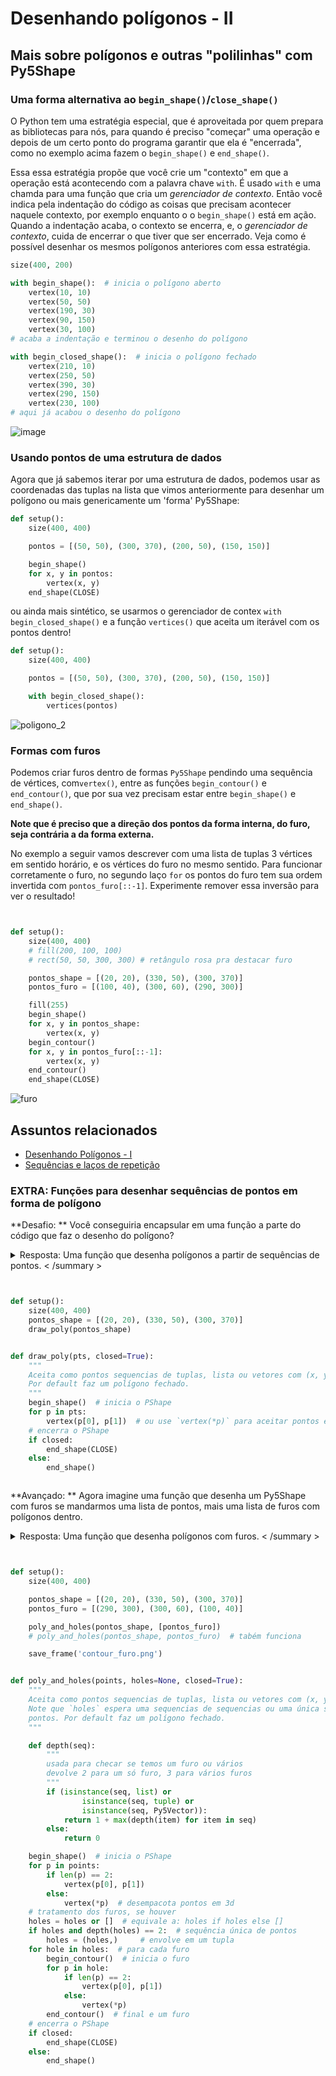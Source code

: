 # Desenhando polígonos - II

## Mais sobre polígonos e outras "polilinhas" com Py5Shape

### Uma forma alternativa ao `begin_shape()`/`close_shape()`

O Python tem uma estratégia especial, que é aproveitada por quem prepara as bibliotecas para nós, para quando é preciso "começar" uma operação e depois de um certo ponto do programa garantir que ela é "encerrada", como no exemplo acima fazem o `begin_shape()` e `end_shape()`. 

Essa essa estratégia propõe que você crie um "contexto" em que a operação está acontecendo com a palavra chave `with`. É usado `with` e uma chamda para uma função que cria um *gerenciador de contexto*. Então você indica pela indentação do código as coisas que precisam acontecer naquele contexto, por exemplo enquanto o o `begin_shape()` está em ação. Quando a indentação acaba, o contexto se encerra, e, o *gerenciador de contexto*, cuida de encerrar o que tiver que ser encerrado. Veja como é possível desenhar os mesmos polígonos anteriores com essa estratégia.

```python
size(400, 200)

with begin_shape():  # inicia o polígono aberto
    vertex(10, 10)
    vertex(50, 50)
    vertex(190, 30)
    vertex(90, 150)
    vertex(30, 100)
# acaba a indentação e terminou o desenho do polígono

with begin_closed_shape():  # inicia o polígono fechado
    vertex(210, 10)
    vertex(250, 50)
    vertex(390, 30)
    vertex(290, 150)
    vertex(230, 100)
# aqui já acabou o desenho do polígono
```

![image](https://user-images.githubusercontent.com/3694604/189493248-0bb81ba8-955a-43d8-8ba2-a077bda4c6f6.png)


### Usando pontos de uma estrutura de dados

Agora que já sabemos iterar por uma estrutura de dados, podemos usar as coordenadas das tuplas na lista que vimos anteriormente para desenhar um polígono ou mais genericamente um 'forma' Py5Shape:

```python
def setup():
    size(400, 400)

    pontos = [(50, 50), (300, 370), (200, 50), (150, 150)]

    begin_shape()
    for x, y in pontos:
        vertex(x, y)
    end_shape(CLOSE)
```

ou ainda mais sintético, se usarmos o gerenciador de contex `with begin_closed_shape()` e a função `vertices()` que aceita um iterável com os pontos dentro!

```python
def setup():
    size(400, 400)

    pontos = [(50, 50), (300, 370), (200, 50), (150, 150)]

    with begin_closed_shape():
        vertices(pontos)
```


![poligono_2](assets/poligono_2.png)

### Formas com furos

Podemos criar furos dentro de formas `Py5Shape` pendindo uma sequência de vértices, com`vertex()`, entre as funções `begin_contour()` e `end_contour()`, que por sua vez precisam estar entre `begin_shape()` e `end_shape()`.

**Note que é preciso que a direção dos pontos da forma interna, do furo, seja contrária a da forma externa.**

No exemplo a seguir vamos descrever com uma lista de tuplas 3 vértices em sentido horário, e os vértices do furo no mesmo sentido. Para funcionar corretamente o furo, no segundo laço `for` os pontos do furo tem sua ordem invertida com `pontos_furo[::-1]`. Experimente remover essa inversão para ver o resultado!

```python


def setup():
    size(400, 400)
    # fill(200, 100, 100)
    # rect(50, 50, 300, 300) # retângulo rosa pra destacar furo

    pontos_shape = [(20, 20), (330, 50), (300, 370)]
    pontos_furo = [(100, 40), (300, 60), (290, 300)]

    fill(255)
    begin_shape()
    for x, y in pontos_shape:
        vertex(x, y)
    begin_contour()
    for x, y in pontos_furo[::-1]:
        vertex(x, y)
    end_contour()
    end_shape(CLOSE)


```

![furo](assets/contour_furo.png)

## Assuntos relacionados

- [Desenhando Polígonos - I](poligonos_1.md)
- [Sequências e laços de repetição](lacos_py.md)


### EXTRA: Funções para desenhar sequências de pontos em forma de polígono

**Desafio: ** Você conseguiria encapsular em uma função a parte do código que faz o desenho do polígono?

<details >
<summary > Resposta: Uma função que desenha polígonos a partir de sequências de pontos. < /summary >

```python


def setup():
    size(400, 400)
    pontos_shape = [(20, 20), (330, 50), (300, 370)]
    draw_poly(pontos_shape)


def draw_poly(pts, closed=True):
    """
    Aceita como pontos sequencias de tuplas, lista ou vetores com (x, y) ou (x, y, z).
    Por default faz um polígono fechado.
    """
    begin_shape()  # inicia o PShape
    for p in pts:
        vertex(p[0], p[1])  # ou use `vertex(*p)` para aceitar pontos em 3D
    # encerra o PShape
    if closed:
        end_shape(CLOSE)
    else:
        end_shape()


```

</details >

**Avançado: ** Agora imagine uma função que desenha um Py5Shape com furos se mandarmos uma lista de pontos, mais uma lista de furos com polígonos dentro.

<details >
<summary > Resposta: Uma função que desenha polígonos com furos. < /summary >

```python


def setup():
    size(400, 400)

    pontos_shape = [(20, 20), (330, 50), (300, 370)]
    pontos_furo = [(290, 300), (300, 60), (100, 40)]

    poly_and_holes(pontos_shape, [pontos_furo])
    # poly_and_holes(pontos_shape, pontos_furo)  # tabém funciona

    save_frame('contour_furo.png')


def poly_and_holes(points, holes=None, closed=True):
    """
    Aceita como pontos sequencias de tuplas, lista ou vetores com (x, y) ou (x, y, z).
    Note que `holes` espera uma sequencias de sequencias ou uma única sequencia de
    pontos. Por default faz um polígono fechado.
    """

    def depth(seq):
        """
        usada para checar se temos um furo ou vários
        devolve 2 para um só furo, 3 para vários furos
        """
        if (isinstance(seq, list) or
                isinstance(seq, tuple) or
                isinstance(seq, Py5Vector)):
            return 1 + max(depth(item) for item in seq)
        else:
            return 0

    begin_shape()  # inicia o PShape
    for p in points:
        if len(p) == 2:
            vertex(p[0], p[1])
        else:
            vertex(*p)  # desempacota pontos em 3d
    # tratamento dos furos, se houver
    holes = holes or []  # equivale a: holes if holes else []
    if holes and depth(holes) == 2:  # sequência única de pontos
        holes = (holes,)     # envolve em um tupla
    for hole in holes:  # para cada furo
        begin_contour()  # inicia o furo
        for p in hole:
            if len(p) == 2:
                vertex(p[0], p[1])
            else:
                vertex(*p)
        end_contour()  # final e um furo
    # encerra o PShape
    if closed:
        end_shape(CLOSE)
    else:
        end_shape()


```
</details >
